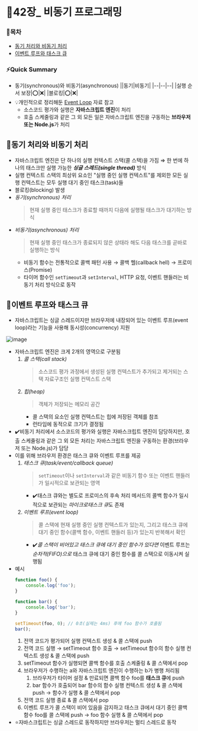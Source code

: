 # 📒42장_ 비동기 프로그래밍
### 📑목차
- [동기 처리와 비동기 처리](#동기-처리와-비동기-처리)
- [이벤트 루프와 태스크 큐](#이벤트-루프와-태스크-큐)

### ⚡Quick Summary
- 동기(synchronous)와 비동기(asynchronous)
    ||동기|비동기|
    |--|--|--|
    |실행 순서 보장|⭕|❌|
    |블로킹|⭕|❌|
- 💡개인적으로 정리해둔 [Event Loop](https://do0ori.notion.site/Event-Loop-131bbc86b0844e4e93620e645518c2a0?pvs=4) 자료 참고
    - 소스코드 평가와 실행은 **자바스크립트 엔진**이 처리
    - 호출 스케줄링과 같은 그 외 모든 일은 자바스크립트 엔진을 구동하는 **브라우저 또는 Node.js**가 처리

## 📌동기 처리와 비동기 처리
- 자바스크립트 엔진은 단 하나의 실행 컨텍스트 스택(콜 스택)을 가짐 ⇒ 한 번에 하나의 태스크만 실행 가능한 ***싱글 스레드(single thread)*** 방식
- 실행 컨텍스트 스택의 최상위 요소인 "실행 중인 실행 컨텍스트"를 제외한 모든 실행 컨텍스트는 모두 실행 대기 중인 태스크(task)들
- 블로킹(blocking) 발생
- *동기(synchronous) 처리*
    > 현재 실행 중인 태스크가 종료할 때까지 다음에 실행될 태스크가 대기하는 방식
- *비동기(asynchronous) 처리*
    > 현재 실행 중인 태스크가 종료되지 않은 상태라 해도 다음 태스크를 곧바로 실행하는 방식
    - 비동기 함수는 전통적으로 콜백 패턴 사용 → 콜백 헬(callback hell) → 프로미스(Promise)
    - 타이머 함수인 `setTimeout`과 `setInterval`, HTTP 요청, 이벤트 핸들러는 비동기 처리 방식으로 동작

## 📌이벤트 루프와 태스크 큐
- 자바스크립트는 싱글 스레드이지만 브라우저에 내장되어 있는 이벤트 루프(event loop)라는 기능을 사용해 동시성(concurrency) 지원

![image](https://github.com/namu56/modern-javascript-study/assets/71831926/a64a5cad-2579-4509-97fc-71e8f85cc93e)

- 자바스크립트 엔진은 크게 2개의 영역으로 구분됨
    1. *콜 스택(call stack)*
        > 소스코드 평가 과정에서 생성된 실행 컨텍스트가 추가되고 제거되는 스택 자료구조인 실행 컨텍스트 스택
    2. *힙(heap)*
        > 객체가 저장되는 메모리 공간
        - 콜 스택의 요소인 실행 컨텍스트는 힙에 저장된 객체를 참조
        - 런타임에 동적으로 크기가 결정됨
- ✔️비동기 처리에서 소스코드의 평가와 실행은 자바스크립트 엔진이 담당하지만, 호출 스케줄링과 같은 그 외 모든 처리는 자바스크립트 엔진을 구동하는 환경(브라우저 또는 Node.js)가 담당
- 이를 위해 브라우저 환경은 태스크 큐와 이벤트 루프를 제공
    1. *태스크 큐(task/event/callback queue)*
        > `setTimeout`이나 `setInterval`과 같은 비동기 함수 또는 이벤트 핸들러가 일시적으로 보관되는 영역
        - ✔️태스크 큐와는 별도로 프로미스의 후속 처리 메서드의 콜백 함수가 일시적으로 보관되는 *마이크로태스크 큐*도 존재
    2. *이벤트 루프(event loop)*
        > 콜 스택에 현재 실행 중인 실행 컨텍스트가 있는지, 그리고 태스크 큐에 대기 중인 함수(콜백 함수, 이벤트 핸들러 등)가 있는지 반복해서 확인
        - ✔️*콜 스택이 비어있고 태스크 큐에 대기 중인 함수가 있다면* 이벤트 루프는 *순차적(FIFO)으로* 태스크 큐에 대기 중인 함수를 콜 스택으로 이동시켜 실행됨
- 예시
    ```js
    function foo() {
        console.log('foo');
    }

    function bar() {
        console.log('bar');
    }

    setTimeout(foo, 0); // 0초(실제는 4ms) 후에 foo 함수가 호출됨
    bar();
    ```
    1. 전역 코드가 평가되어 실행 컨텍스트 생성 & 콜 스택에 push
    2. 전역 코드 실행 → setTimeout 함수 호출 → setTimeout 함수의 함수 실행 컨텍스트 생성 & 콜 스택에 push
    3. setTimeout 함수가 실행되면 콜백 함수를 호출 스케줄링 & 콜 스택에서 pop
    4. 브라우저가 수행하는 a와 자바스크립트 엔진이 수행하는 b가 병행 처리됨
        1. 브라우저가 타이머 설정 & 만료되면 콜백 함수 foo를 **태스크 큐**에 push
        2. bar 함수가 호출되어 bar 함수의 함수 실행 컨텍스트 생성 & 콜 스택에 push → 함수가 실행 & 콜 스택에서 pop
    5. 전역 코드 실행 종료 & 콜 스택에서 pop
    6. 이벤트 루프가 콜 스택이 비어 있음을 감지하고 태스크 큐에서 대기 중인 콜백 함수 foo를 콜 스택에 push → foo 함수 실행 & 콜 스택에서 pop
- ⭐자바스크립트는 싱글 스레드로 동작하지만 브라우저는 멀티 스레드로 동작
